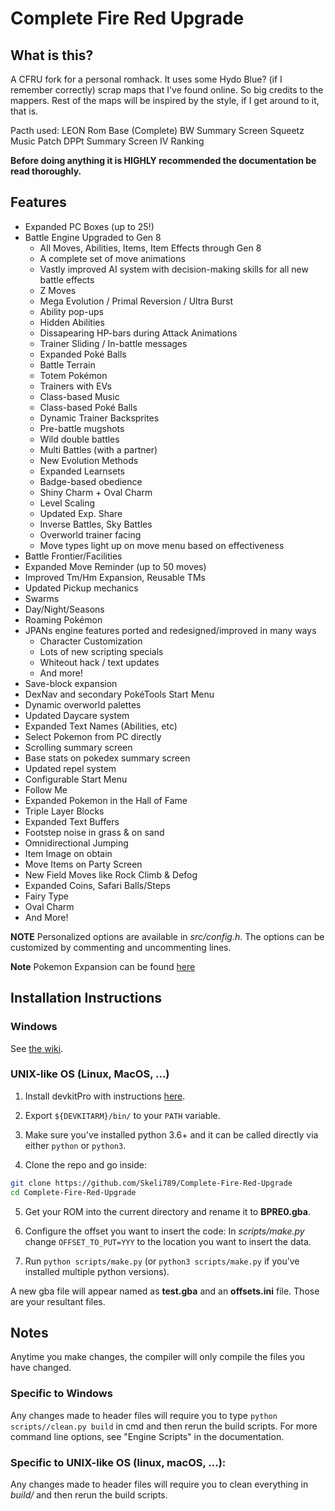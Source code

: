 # Complete Fire Red Upgrade

## What is this?
A CFRU fork for a personal romhack.
It uses some Hydo Blue? (if I remember correctly) scrap maps that I've found online. So big credits to the mappers. Rest of the maps will be inspired by the style, if I get around to it, that is.

Pacth used:
LEON Rom Base (Complete)
BW Summary Screen
Squeetz Music Patch
DPPt Summary Screen
IV Ranking

**Before doing anything it is HIGHLY recommended the documentation be read thoroughly.**

## Features
* Expanded PC Boxes (up to 25!)
* Battle Engine Upgraded to Gen 8
  * All Moves, Abilities, Items, Item Effects through Gen 8
  * A complete set of move animations
  * Vastly improved AI system with decision-making skills for all new battle effects
  * Z Moves
  * Mega Evolution / Primal Reversion / Ultra Burst
  * Ability pop-ups
  * Hidden Abilities
  * Dissapearing HP-bars during Attack Animations
  * Trainer Sliding / In-battle messages
  * Expanded Poké Balls
  * Battle Terrain
  * Totem Pokémon
  * Trainers with EVs
  * Class-based Music
  * Class-based Poké Balls
  * Dynamic Trainer Backsprites
  * Pre-battle mugshots
  * Wild double battles
  * Multi Battles (with a partner)
  * New Evolution Methods
  * Expanded Learnsets
  * Badge-based obedience
  * Shiny Charm + Oval Charm
  * Level Scaling
  * Updated Exp. Share
  * Inverse Battles, Sky Battles
  * Overworld trainer facing
  * Move types light up on move menu based on effectiveness
* Battle Frontier/Facilities
* Expanded Move Reminder (up to 50 moves)
* Improved Tm/Hm Expansion, Reusable TMs
* Updated Pickup mechanics
* Swarms
* Day/Night/Seasons
* Roaming Pokémon
* JPANs engine features ported and redesigned/improved in many ways
  * Character Customization
  * Lots of new scripting specials
  * Whiteout hack / text updates
  * And more!
* Save-block expansion
* DexNav and secondary PokéTools Start Menu
* Dynamic overworld palettes
* Updated Daycare system
* Expanded Text Names (Abilities, etc)
* Select Pokemon from PC directly
* Scrolling summary screen
* Base stats on pokedex summary screen
* Updated repel system
* Configurable Start Menu
* Follow Me
* Expanded Pokemon in the Hall of Fame
* Triple Layer Blocks
* Expanded Text Buffers
* Footstep noise in grass & on sand
* Omnidirectional Jumping
* Item Image on obtain
* Move Items on Party Screen
* New Field Moves like Rock Climb & Defog
* Expanded Coins, Safari Balls/Steps
* Fairy Type
* Oval Charm
* And More!

**NOTE** Personalized options are available in *src/config.h*. The options can be customized by commenting and uncommenting lines.

**Note** Pokemon Expansion can be found [here](https://github.com/Skeli789/Dynamic-Pokemon-Expansion)

## Installation Instructions
### Windows
See [the wiki](https://github.com/Skeli789/Complete-Fire-Red-Upgrade/wiki/Windows-Installation-Instructions).

### UNIX-like OS (Linux, MacOS, ...)
1. Install devkitPro with instructions [here](https://devkitpro.org/wiki/Getting_Started).

2. Export `${DEVKITARM}/bin/` to your `PATH` variable.

3. Make sure you've installed python 3.6+ and it can be called directly via either `python` or `python3`.

4. Clone the repo and go inside:   
```bash
git clone https://github.com/Skeli789/Complete-Fire-Red-Upgrade
cd Complete-Fire-Red-Upgrade
```

5. Get your ROM into the current directory and rename it to **BPRE0.gba**.

6. Configure the offset you want to insert the code:
In *scripts/make.py* change `OFFSET_TO_PUT=YYY` to the location you want to insert the data.

7. Run `python scripts/make.py` (or `python3 scripts/make.py` if you’ve installed multiple python versions).

A new gba file will appear named as **test.gba** and an **offsets.ini** file.
Those are your resultant files.

## Notes

Anytime you make changes, the compiler will only compile the files you have changed.

### Specific to Windows
Any changes made to header files will require you to type ``python scripts//clean.py build``
in cmd and then rerun the build scripts. For more command line options, see "Engine
Scripts" in the documentation.

### Specific to UNIX-like OS (linux, macOS, ...):
Any changes made to header files will require you to clean everything in *build/* and then rerun the build scripts.
